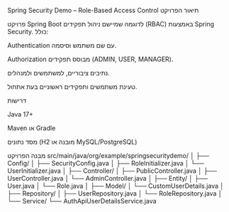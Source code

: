 Spring Security Demo – Role-Based Access Control
תיאור הפרויקט

פרויקט Spring Boot לדוגמה שמיישם ניהול תפקידים (RBAC) באמצעות Spring Security.
כולל:

Authentication עם שם משתמש וסיסמה.

Authorization מבוסס תפקידים (ADMIN, USER, MANAGER).

נתיבים ציבוריים, למשתמשים ולמנהלים.

טעינת משתמשים ותפקידים ראשוניים בעת אתחול.

דרישות

Java 17+

Maven או Gradle

מסד נתונים (H2 מובנה או MySQL/PostgreSQL)

מבנה הפרויקט
src/main/java/org/example/springsecuritydemo/
│
├── Config/
│   ├── SecurityConfig.java
│   ├── RoleInitializer.java
│   └── UserInitializer.java
│
├── Controller/
│   ├── PublicController.java
│   ├── UserController.java
│   └── AdminController.java
│
├── Entity/
│   ├── User.java
│   └── Role.java
│
├── Model/
│   └── CustomUserDetails.java
│
├── Repository/
│   ├── UserRepository.java
│   └── RoleRepository.java
│
└── Service/
    └── AuthApiUserDetailsService.java
